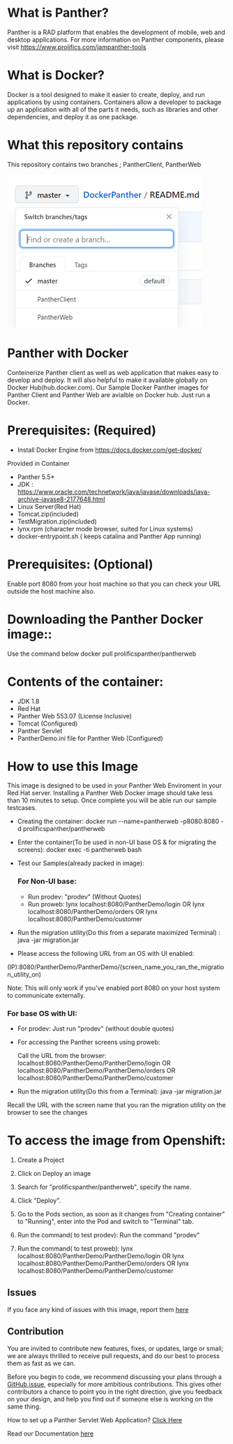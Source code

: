 # What is Panther?
Panther is a RAD platform that enables the development of mobile, web and desktop applications.
For more information on Panther components, please visit https://www.prolifics.com/jampanther-tools

# What is Docker?
Docker is a tool designed to make it easier to create, deploy, and run applications by using containers. Containers allow a developer to package up an application with all of the parts it needs, such as libraries and other dependencies, and deploy it as one package.

# What this repository contains
This repository contains two branches ; PantherClient, PantherWeb

![](BranchInfo.png)

# Panther with Docker
Conteinerize Panther client as well as web application that makes easy to develop and deploy. It will also helpful to make it available globally on Docker Hub(hub.docker.com). Our Sample Docker Panther images for Panther Client and Panther Web are avialble on Docker hub. Just run a Docker.

# Prerequisites: (Required)
  * Install Docker Engine from  https://docs.docker.com/get-docker/ 
  
  Provided in Container
  * Panther 5.5*
  * JDK : https://www.oracle.com/technetwork/java/javase/downloads/java-archive-javase8-2177648.html
  * Linux Server(Red Hat)
  * Tomcat.zip(included)
  * TestMigration.zip(included)
  * lynx.rpm (character mode browser, suited for Linux systems)
  * docker-entrypoint.sh ( keeps catalina and Panther App running)
  
 # Prerequisites: (Optional)
   Enable port 8080 from your host machine so that you can check your URL outside the host machine also.
    
 # Downloading the Panther Docker image::
   Use the command  below
   docker pull prolificspanther/pantherweb  
   
 # Contents of the container:
 * JDK 1.8
 * Red Hat
 * Panther Web 553.07 (License Inclusive)
 * Tomcat (Configured)
 * Panther Servlet
 * PantherDemo.ini file for Panther Web (Configured)
 
 # How to use this Image
   This image is designed to be used in your Panther Web Enviroment in your Red Hat server. Installing a Panther Web Docker image should take less than 10 minutes to setup. Once    complete you will be able run our sample testcases.
 
* Creating the container:
  docker run --name=pantherweb -p8080:8080 -d prolificspanther/pantherweb

* Enter the container(To be used in non-UI base OS & for migrating the screens):
  docker exec -ti pantherweb bash

* Test our Samples(already packed in image):
  
  ### For Non-UI base:
    * Run prodev: "prodev" (Without Quotes)
  * Run proweb:
    lynx localhost:8080/PantherDemo/login
  OR
  lynx localhost:8080/PantherDemo/orders
  OR
  lynx localhost:8080/PantherDemo/customer
  
 * Run the migration utility(Do this from a separate maximized Terminal) : java -jar migration.jar

 * Please access the following URL from an OS with UI enabled:

(IP):8080/PantherDemo/PantherDemo/(screen_name_you_ran_the_migration_utility_on)

Note: This will only work if you've enabled port 8080 on your host system to communicate externally.

### For base OS with UI:
* For prodev: Just run "prodev" (without double quotes)
* For accessing the Panther screens using proweb:

  Call the URL from the browser:
  localhost:8080/PantherDemo/PantherDemo/login
  OR
  localhost:8080/PantherDemo/PantherDemo/orders
  OR
  localhost:8080/PantherDemo/PantherDemo/customer

 * Run the migration utility(Do this from a Terminal):
   java -jar migration.jar

 Recall the URL with the screen name that you ran the migration utility on the browser to see the changes

# To access the image from Openshift:
1) Create a Project
2) Click on Deploy an image
3) Search for "prolificspanther/pantherweb", specify the name.
4) Click "Deploy".
5) Go to the Pods section, as soon as it changes from "Creating container" to "Running", enter into the Pod and switch to "Terminal" tab.
6) Run the command( to test prodev):
Run the command "prodev"
 
7) Run the command( to test proweb):
lynx localhost:8080/PantherDemo/PantherDemo/login
OR
lynx localhost:8080/PantherDemo/PantherDemo/orders
OR
lynx localhost:8080/PantherDemo/PantherDemo/customer

## Issues
If you face any kind of issues with this image, report them [here](https://github.com/ProlificsPanther/Docker-Panther/issues)

## Contribution
You are invited to contribute new features, fixes, or updates, large or small; we are always thrilled to receive pull requests, and do our best to process them as fast as we can.

Before you begin to code, we recommend discussing your plans through a [GitHub issue](https://github.com/ProlificsPanther/Docker-Panther/issues), especially for more ambitious contributions. This gives other contributors a chance to point you in the right direction, give you feedback on your design, and help you find out if someone else is working on the same thing.

How to set up a Panther Servlet Web Application? [Click Here](https://github.com/ProlificsPanther/PantherWeb/releases "Named link title")

Read our Documentation [here](https://docs.prolifics.com)
